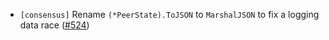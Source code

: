 - `[consensus]` Rename `(*PeerState).ToJSON` to `MarshalJSON` to fix a logging data race
  ([\#524](https://github.com/KYVENetwork/celestia-core/pull/524))
